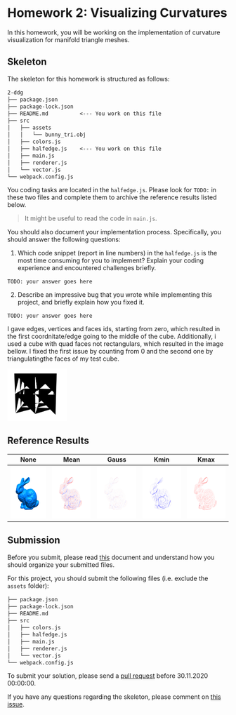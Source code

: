 # Homework 2: Visualizing Curvatures

In this homework, you will be working on the implementation of curvature
visualization for manifold triangle meshes.

## Skeleton

The skeleton for this homework is structured as follows:

```
2-ddg
├── package.json
├── package-lock.json
├── README.md          <--- You work on this file
├── src
│   ├── assets
│   │   └── bunny_tri.obj
│   ├── colors.js
│   ├── halfedge.js    <--- You work on this file
│   ├── main.js
│   ├── renderer.js
│   └── vector.js
└── webpack.config.js
```

You coding tasks are located in the `halfedge.js`.
Please look for `TODO:` in these two files and complete them to archive
the reference results listed below.

> It might be useful to read the code in `main.js`.

You should also document your implementation process. Specifically, you
should answer the following questions:

1. Which code snippet (report in line numbers) in the `halfedge.js` is the most time consuming for you to implement? Explain your coding experience and encountered challenges briefly.

```
TODO: your answer goes here
```

2. Describe an impressive bug that you wrote while implementing this project, and briefly explain how you fixed it.

```
TODO: your answer goes here
```
I gave edges, vertices and faces ids, starting from zero, which resulted in the first coordnitate/edge going to the middle of the cube. Additionally, i used a cube with quad faces not rectangulars, which resulted in the image bellow. 
I fixed the first issue by counting from 0 and the second one by triangulatingthe faces of my test cube.

<img src="./src/Bug_Picture.png" height="120"/>

## Reference Results

|None|Mean|Gauss|Kmin|Kmax|
|:--:|:--:|:--:|:--:|:--:|
|<img src="./reference/cur-none.png" height="120"/>|<img src="./reference/cur-mean.png" height="120"/>|<img src="./reference/cur-guass.png" height="120"/>|<img src="./reference/cur-kmin.png" height="120"/>|<img src="./reference/cur-kmax.png" height="120"/>|

## Submission

Before you submit, please read [this](../README.md) document and understand
how you should organize your submitted files.

For this project, you should submit the following files (i.e. exclude the `assets` folder):

```
├── package.json
├── package-lock.json
├── README.md
├── src
│   ├── colors.js
│   ├── halfedge.js
│   ├── main.js
│   ├── renderer.js
│   └── vector.js
└── webpack.config.js
```

To submit your solution, please send a [pull request](https://github.com/mimuc/gp-ws2021/pulls) before 30.11.2020 00:00:00.

If you have any questions regarding the skeleton, please comment on [this issue](https://github.com/mimuc/gp-ws2021/issues/2).
